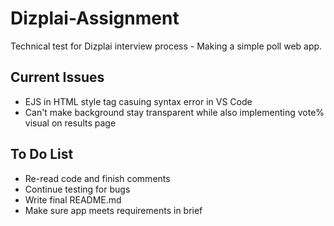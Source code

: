 # Dizplai-Assignment
Technical test for Dizplai interview process - Making a simple poll web app.

## Current Issues
- EJS in HTML style tag casuing syntax error in VS Code
- Can't make background stay transparent while also implementing vote% visual on results page

## To Do List
- Re-read code and finish comments
- Continue testing for bugs
- Write final README.md
- Make sure app meets requirements in brief